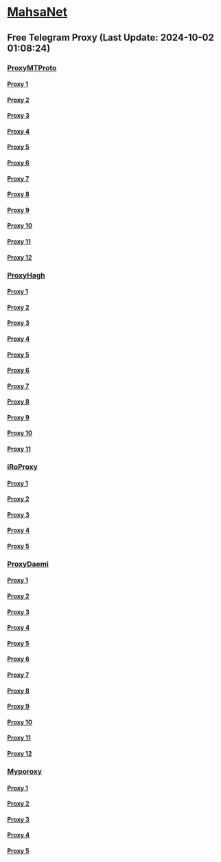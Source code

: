 
# [MahsaNet](https://t.me/mahsa_net)
## Free Telegram Proxy (Last Update: 2024-10-02 01:08:24)
### [ProxyMTProto](https://t.me/ProxyMTProto)
#### [Proxy 1](tg://proxy?server=140.233.187.167&port=888&secret=eeRigzNJvXrFGRMCIMJdEAtY2RueWVrdGFuZXQuY29tZmFyYWthdi5jb212YW4ubmFqdmEuY29tAAAAAAAAAAAAAAAAAAAAAAAAAAAAAAAA)
#### [Proxy 2](tg://proxy?server=140.233.187.168&port=888&secret=eeRigzNJvXrFGRMCIMJdEAtY2RueWVrdGFuZXQuY29tZmFyYWthdi5jb212YW4ubmFqdmEuY29tAAAAAAAAAAAAAAAAAAAAAAAAAAAAAAAA)
#### [Proxy 3](tg://proxy?server=140.233.187.165&port=888&secret=eeRigzNJvXrFGRMCIMJdEAtY2RueWVrdGFuZXQuY29tZmFyYWthdi5jb212YW4ubmFqdmEuY29tAAAAAAAAAAAAAAAAAAAAAAAAAAAAAAAA)
#### [Proxy 4](tg://proxy?server=140.233.187.166&port=888&secret=eeRigzNJvXrFGRMCIMJdEAtY2RueWVrdGFuZXQuY29tZmFyYWthdi5jb212YW4ubmFqdmEuY29tAAAAAAAAAAAAAAAAAAAAAAAAAAAAAAAA)
#### [Proxy 5](tg://proxy?server=Nddr3dol_sos.199.nokia.com.co.uk.do_yo.want_to.clash_with.this.www.microsoft.com.there_is_no.place_like.localhost.www.bing.com.count_with_me.cyou.net.digikala.com.www.enamad.ir.www.goole.cy.harcibasheokeye.ir.&port=1460&secret=DDBighLLvXrFGRMCBVJdFQRueWVrdGFuZXQuY29tZmFyYTrhdi5jb212YZ6ubmFqXeEuY29tAAAAAAAAAAAAAAAAAAAAAAAAAAAAAAAAAAAAAAAAAAAAAAAAAAAAAAAAAAAAAAAAAAAAAAAAAAAAAAAAAAAAAAAAAAAAAAAAAAAAAAA)
#### [Proxy 6](tg://proxy?server=140.233.187.163&port=888&secret=eeRigzNJvXrFGRMCIMJdEAtY2RueWVrdGFuZXQuY29tZmFyYWthdi5jb212YW4ubmFqdmEuY29tAAAAAAAAAAAAAAAAAAAAAAAAAAAAAAAA)
#### [Proxy 7](tg://proxy?server=140.233.187.164&port=888&secret=eeRigzNJvXrFGRMCIMJdEAtY2RueWVrdGFuZXQuY29tZmFyYWthdi5jb212YW4ubmFqdmEuY29tAAAAAAAAAAAAAAAAAAAAAAAAAAAAAAAA)
#### [Proxy 8](tg://proxy?server=www.nobodymusic.ir&port=888&secret=eeRigzNJvXrFGRMCIMJdEAtY2RueWVrdGFuZXQuY29tZmFyYWthdi5jb212YW4ubmFqdmEuY29tAAAAAAAAAAAAAAAAAAAAAAAAAAAAAAAA)
#### [Proxy 9](tg://proxy?server=www.pakomusic.ir&port=888&secret=eeRigzNJvXrFGRMCIMJdEAtY2RueWVrdGFuZXQuY29tZmFyYWthdi5jb212YW4ubmFqdmEuY29tAAAAAAAAAAAAAAAAAAAAAAAAAAAAAAAA)
#### [Proxy 10](tg://proxy?server=Moh.red-captoin.ir&port=78&secret=7gAA8A8Pd1VV____9QBuLmktLS0tLS1pbi5hcHBjZW50ZXIubXM)
#### [Proxy 11](tg://proxy?server=140.233.187.154&port=888&secret=eeRigzNJvXrFGRMCIMJdEAtY2RueWVrdGFuZXQuY29tZmFyYWthdi5jb212YW4ubmFqdmEuY29tAAAAAAAAAAAAAAAAAAAAAAAAAAAAAAAA)
#### [Proxy 12](tg://proxy?server=140.233.187.152&port=888&secret=eeRigzNJvXrFGRMCIMJdEAtY2RueWVrdGFuZXQuY29tZmFyYWthdi5jb212YW4ubmFqdmEuY29tAAAAAAAAAAAAAAAAAAAAAAAAAAAAAAAA)
### [ProxyHagh](https://t.me/ProxyHagh)
#### [Proxy 1](tg://proxy?server=Free.kamcal.ir&port=443&secret=ee1603010200010001fc030386e24c3add726161682e6972)
#### [Proxy 2](tg://proxy?server=Free.kamcal.ir&port=443&secret=ee1603010200010001fc030386e24c3add726161682e6972)
#### [Proxy 3](tg://proxy?server=Free.kamcal.ir&port=443&secret=ee1603010200010001fc030386e24c3add726161682e6972)
#### [Proxy 4](tg://proxy?server=Free.kamcal.ir&port=443&secret=ee1603010200010001fc030386e24c3add726161682e6972)
#### [Proxy 5](tg://proxy?server=Free.kamcal.ir&port=443&secret=ee1603010200010001fc030386e24c3add726161682e6972)
#### [Proxy 6](tg://proxy?server=Free.kamcal.ir&port=443&secret=ee1603010200010001fc030386e24c3add726161682e6972)
#### [Proxy 7](tg://proxy?server=Free.kamcal.ir&port=443&secret=ee1603010200010001fc030386e24c3add726161682e6972)
#### [Proxy 8](tg://proxy?server=Free.kamcal.ir&port=443&secret=ee1603010200010001fc030386e24c3add726161682e6972)
#### [Proxy 9](tg://proxy?server=Free.kamcal.ir&port=443&secret=ee1603010200010001fc030386e24c3add726161682e6972)
#### [Proxy 10](tg://proxy?server=Free.kamcal.ir&port=443&secret=ee1603010200010001fc030386e24c3add726161682e6972)
#### [Proxy 11](tg://proxy?server=Free.kamcal.ir&port=443&secret=ee1603010200010001fc030386e24c3add726161682e6972)
### [iRoProxy](https://t.me/iRoProxy)
#### [Proxy 1](tg://proxy?server=82.153.35.143&port=443&secret=7gAA8A8Pd1VV____9QBuLmktLS0tLS1pbi5hcHBjZW50ZXIubXMtLS0tLS0)
#### [Proxy 2](tg://proxy?server=82.153.35.142&port=443&secret=7gAA8A8Pd1VV____9QBuLmlhLS0tLS0tLS0%3D)
#### [Proxy 3](tg://proxy?server=82.153.35.137&port=443&secret=7gAA8A8Pd1VV____9QBuLmlhLS0tLS0tLS0%3D)
#### [Proxy 4](tg://proxy?server=82.153.35.146&port=443&secret=3QAA8A8Pd1VV____9QBuLmk%3D)
#### [Proxy 5](tg://proxy?server=82.153.35.145&port=443&secret=3QAA8A8Pd1VV____9QBuLmk%3D)
### [ProxyDaemi](https://t.me/ProxyDaemi)
#### [Proxy 1](tg://proxy?server=a.genesisroyal.site&port=8087&secret=FgMBAgABAAH8AwOG4kw63Q%3D%3D)
#### [Proxy 2](tg://proxy?server=172.233.249.116&port=8087&secret=FgMBAgABAAH8AwOG4kw63Q%3D%3D)
#### [Proxy 3](tg://proxy?server=45.88.230.31&port=7443&secret=FgMBAgABAAH8AwOG4kw63Q%3D%3D)
#### [Proxy 4](tg://proxy?server=172.236.32.181&port=8087&secret=FgMBAgABAAH8AwOG4kw63Q%3D%3D)
#### [Proxy 5](tg://proxy?server=a.genesisroyal.site&port=8087&secret=FgMBAgABAAH8AwOG4kw63Q%3D%3D)
#### [Proxy 6](tg://proxy?server=172.233.249.116&port=8087&secret=FgMBAgABAAH8AwOG4kw63Q%3D%3D)
#### [Proxy 7](tg://proxy?server=45.88.230.31&port=7443&secret=FgMBAgABAAH8AwOG4kw63Q%3D%3D)
#### [Proxy 8](tg://proxy?server=172.236.32.181&port=8087&secret=FgMBAgABAAH8AwOG4kw63Q%3D%3D)
#### [Proxy 9](tg://proxy?server=82.153.35.137&port=443&secret=7gAA8A8Pd1VV____9QBuLmlhLS0tLS0tLS0%3D)
#### [Proxy 10](tg://proxy?server=82.153.35.142&port=443&secret=7gAA8A8Pd1VV____9QBuLmlhLS0tLS0tLS0%3D)
#### [Proxy 11](tg://proxy?server=82.153.35.143&port=443&secret=7gAA8A8Pd1VV____9QBuLmktLS0tLS1pbi5hcHBjZW50ZXIubXMtLS0tLS0)
#### [Proxy 12](tg://proxy?server=82.153.35.144&port=443&secret=7gAA8A8Pd1VV____9QBuLmktLS0tLS1pbi5hcHBjZW50ZXIubXMtLS0tLS0)
### [Myporoxy](https://t.me/Myporoxy)
#### [Proxy 1](tg://proxy?server=cloudflare.com.nokia.com.co.uk.do_yo.want_to.clash_with.this.www.microsoft.com.there_is_no.place_like.localhost.www.bing.com.count_with_me.cyou.net.digikala.com.www.enamad.ir.www.google.com.again_to_fight.everyone.i_am.the_internet.porublack-88.forum.&port=5777&secret=eeRigzNJvXrFGRMCIMJdEAtY2RueWVrdGFuZXQuY29tZmFyYWthdi5jb212YW4ubmFqdmEuY29tAAAAAAAAAAAAAAAAAAAAAAAAAAAAAAAA)
#### [Proxy 2](tg://proxy?server=cloudflare.com.nokia.com.co.uk.do_yo.want_to.clash_with.this.www.microsoft.com.there_is_no.place_like.localhost.www.bing.com.count_with_me.cyou.net.digikala.com.www.enamad.ir.www.google.com.again_to_fight.everyone.i_am.the_internet.porublack-88.forum.&port=5777&secret=eeRigzNJvXrFGRMCIMJdEAtY2RueWVrdGFuZXQuY29tZmFyYWthdi5jb212YW4ubmFqdmEuY29tAAAAAAAAAAAAAAAAAAAAAAAAAAAAAAAA)
#### [Proxy 3](tg://proxy?server=cloudflare.com.nokia.com.co.uk.do_yo.want_to.clash_with.this.www.microsoft.com.there_is_no.place_like.localhost.www.bing.com.count_with_me.cyou.net.digikala.com.www.enamad.ir.www.google.com.again_to_fight.everyone.i_am.the_internet.porublack-88.forum.&port=5777&secret=eeRigzNJvXrFGRMCIMJdEAtY2RueWVrdGFuZXQuY29tZmFyYWthdi5jb212YW4ubmFqdmEuY29tAAAAAAAAAAAAAAAAAAAAAAAAAAAAAAAA)
#### [Proxy 4](tg://proxy?server=cloudflare.com.nokia.com.co.uk.do_yo.want_to.clash_with.this.www.microsoft.com.there_is_no.place_like.localhost.www.bing.com.count_with_me.cyou.net.digikala.com.www.enamad.ir.www.google.com.again_to_fight.everyone.i_am.the_internet.porublack-88.forum.&port=5777&secret=eeRigzNJvXrFGRMCIMJdEAtY2RueWVrdGFuZXQuY29tZmFyYWthdi5jb212YW4ubmFqdmEuY29tAAAAAAAAAAAAAAAAAAAAAAAAAAAAAAAA)
#### [Proxy 5](tg://proxy?server=cloudflare.com.nokia.com.co.uk.do_yo.want_to.clash_with.this.www.microsoft.com.there_is_no.place_like.localhost.www.bing.com.count_with_me.cyou.net.digikala.com.www.enamad.ir.www.google.com.again_to_fight.everyone.i_am.the_internet.porublack-88.forum.&port=5777&secret=eeRigzNJvXrFGRMCIMJdEAtY2RueWVrdGFuZXQuY29tZmFyYWthdi5jb212YW4ubmFqdmEuY29tAAAAAAAAAAAAAAAAAAAAAAAAAAAAAAAA)

    